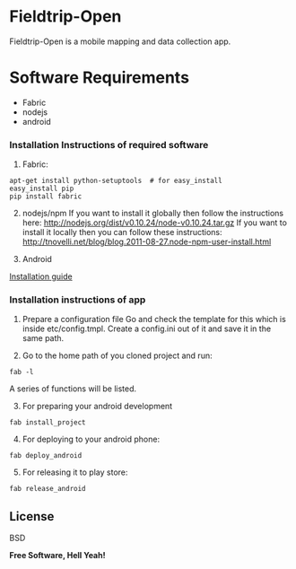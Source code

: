 Fieldtrip-Open
==============

Fieldtrip-Open is a mobile mapping and data collection app.

# Software Requirements

  - Fabric
  - nodejs
  - android

### Installation Instructions of required software

1. Fabric:
```
apt-get install python-setuptools  # for easy_install
easy_install pip
pip install fabric
```

2. nodejs/npm
If you want to install it globally then follow the instructions here:
http://nodejs.org/dist/v0.10.24/node-v0.10.24.tar.gz
If you want to install it locally then you can follow these instructions:
http://tnovelli.net/blog/blog.2011-08-27.node-npm-user-install.html

3. Android

[Installation guide]

### Installation instructions of app

1. Prepare a configuration file
Go and check the template for this which is inside etc/config.tmpl. Create a config.ini out of it and save it in the same path.

2. Go to the home path of you cloned project and run:
```
fab -l
```
A series of functions will be listed.

3. For preparing your android development
```
fab install_project
```

4. For deploying to your android phone:
```
fab deploy_android
```

5. For releasing it to play store:
```
fab release_android
```

License
----

BSD


**Free Software, Hell Yeah!**

[Installation guide]:http://developer.android.com/sdk/installing/index.html
